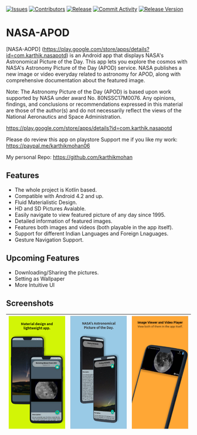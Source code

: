 </p>
<p align="left">
    <a href="https://github.com/karthikmohan/NASA-POTD/issues" alt="Issues">
        <img src="https://img.shields.io/github/issues/karthikmohan/NASA-POTD?style=for-the-badge" alt="Issues"/></a>
    <a href="https://github.com/karthikmohan/NASA-POTD/graphs/contributors" alt="Contributors">
        <img src="https://img.shields.io/github/contributors/karthikmohan/NASA-POTD?style=for-the-badge" alt="Contributors"/></a>
    <a href="https://github.com/karthikmohan/NASA-POTD/releases" alt="Release">
        <img src="https://img.shields.io/github/release-date/karthikmohan/NASA-POTD?style=for-the-badge" alt="Release"/></a> 
     <a href="https://github.com/karthikmohan/NASA-POTD/commits" alt="Commit Activity">
        <img src="https://img.shields.io/github/commit-activity/m/karthikmohan/NASA-POTD?style=for-the-badge" alt="Commit Activity"/></a> 
    <a href="https://github.com/karthikmohan/NASA-POTD/releases" alt="Release Version">
        <img src="https://img.shields.io/github/v/release/karthikmohan/NASA-POTD?style=for-the-badge" alt="Release Version"/></a>
</p>  

# NASA-APOD
[NASA-AOPD] (https://play.google.com/store/apps/details?id=com.karthik.nasapotd) is an Android app that displays NASA's Astronomical Picture of the Day. 
This app lets you explore the cosmos with NASA's Astronomy Picture of the Day (APOD) service. NASA publishes a new image or video everyday related to astronomy for APOD, along with comprehensive documentation about the featured image.

Note: The Astronomy Picture of the Day (APOD) is based upon work supported by NASA under award No. 80NSSC17M0076. Any opinions, findings, and conclusions or recommendations expressed in this material are those of the author(s) and do not necessarily reflect the views of the National Aeronautics and Space Administration.

https://play.google.com/store/apps/details?id=com.karthik.nasapotd

Please do review this app on playstore
Support me if you like my work: https://paypal.me/karthikmohan06

My personal Repo: https://github.com/karthikmohan

## Features
* The whole project is Kotlin based.
* Compatible with Android 4.2 and up.
* Fluid Materialistic Design.
* HD and SD Pictures Avaiable.
* Easily navigate to view featured picture of any day since 1995.
* Detailed information of featured images.
* Features both images and videos (both playable in the app itself).
* Support for different Indian Languages and Foreign Lnaguages.
* Gesture Navigation Support.

## Upcoming Features
* Downloading/Sharing the pictures.
* Setting as Wallpaper
* More Intuitive UI

## Screenshots

| ![Main view](screenshots/1.png)  | ![Image description](screenshots/2.png) | ![Video View](screenshots/3.png) |
|:---:|:---:|:---:|
